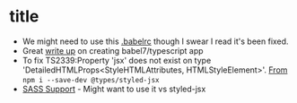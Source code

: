 # title


* We might need to use this [.babelrc](https://github.com/zeit/next.js/blob/canary/examples/custom-server-typescript/.babelrc) though I swear I read it's been fixed.
* Great [write up](http://artsy.github.io/blog/2017/11/27/Babel-7-and-TypeScript/) on creating babel7/typescript app
* To fix TS2339:Property 'jsx' does not exist on type  'DetailedHTMLProps<StyleHTMLAttributes<HTMLStyleElement>, HTMLStyleElement>'. [From](https://github.com/zeit/styled-jsx/issues/90) `npm i --save-dev @types/styled-jsx`
* [SASS Support](https://medium.com/@miiny/setup-a-server-rendered-reactjs-application-with-next-js-typescript-sass-7cd3e7e79706) - Might want to use it vs styled-jsx
